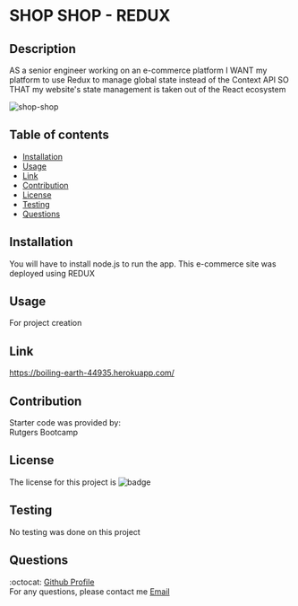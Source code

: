 # SHOP SHOP - REDUX

## Description
AS a senior engineer working on an e-commerce platform
I WANT my platform to use Redux to manage global state instead of the Context API
SO THAT my website's state management is taken out of the React ecosystem

![shop-shop](https://user-images.githubusercontent.com/33878845/133934437-fbb8ed05-74d0-42d0-9163-f0afa8e914c2.PNG)



  ## Table of contents
  * [Installation](#installation)
  * [Usage](#usage)
  * [Link](#link)
  * [Contribution](#contribution)
  * [License](#license)
  * [Testing](#testing)
  * [Questions](#questions)

  ## Installation
  You will have to install node.js to run the app. This e-commerce site was deployed using REDUX

  ## Usage
  For project creation
  
  ## Link
  https://boiling-earth-44935.herokuapp.com/

  ## Contribution
  Starter code was provided by: <br />
  Rutgers Bootcamp <br />
  
  ## License
  The license for this project is ![badge](https://img.shields.io/badge/license-Apache%20License%202.0-red)

  ## Testing
  No testing was done on this project

  ## Questions
  :octocat: [Github Profile](https://github.com/mlopez94) <br />
  For any questions, please contact me [Email](mailto:lopezmatthew87@gmail.com)
